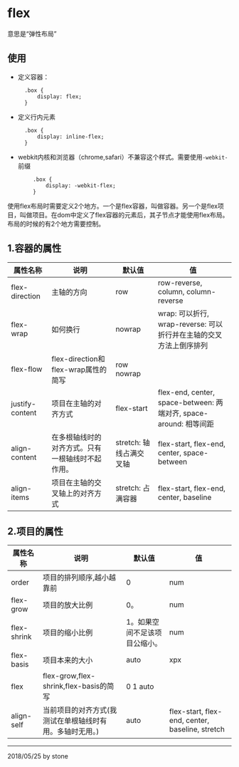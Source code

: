 # flex
意思是“弹性布局”
## 使用
- 定义容器：

		.box {
			display: flex;
		}
- 定义行内元素  

		.box {
			display: inline-flex;
		}
- webkit内核和浏览器（chrome,safari）不兼容这个样式。需要使用`-webkit-`前缀  
```
		.box {
			display: -webkit-flex;
		}
```

使用flex布局时需要定义2个地方。一个是flex容器，叫做容器。另一个是flex项目，叫做项目。在dom中定义了flex容器的元素后，其子节点才能使用flex布局。  
布局的时候的有2个地方需要控制。  
## 1.容器的属性  
|属性名称|说明|默认值|值|
|-|-|-|-|
|flex-direction|主轴的方向|row|row-reverse, column, column-reverse|
|flex-wrap|如何换行|nowrap|wrap: 可以折行, wrap-reverse: 可以折行并在主轴的交叉方法上倒序排列|
|flex-flow|flex-direction和flex-wrap属性的简写|row nowrap||
|justify-content|项目在主轴的对齐方式|flex-start|flex-end, center, space-between: 两端对齐, space-around: 相等间距|
|align-content|在多根轴线时的对齐方式。只有一根轴线时不起作用。|stretch: 轴线占满交叉轴|flex-start, flex-end, center, space-between|
|align-items|项目在主轴的交叉轴上的对齐方式|stretch: 占满容器|flex-start, flex-end, center, baseline|

## 2.项目的属性
|属性名称|说明|默认值|值|
|-|-|-|-|
|order|项目的排列顺序,越小越靠前|0|num|
|flex-grow|项目的放大比例|0。|num|
|flex-shrink|项目的缩小比例|1。如果空间不足该项目公缩小。|num|
|flex-basis|项目本来的大小|auto|xpx|
|flex|flex-grow,flex-shrink,flex-basis的简写|0 1 auto||
|align-self|当前项目的对齐方式(我测试在单根轴线时有用。多轴时无用。)|auto|flex-start, flex-end, center, baseline, stretch|

---

2018/05/25 by stone